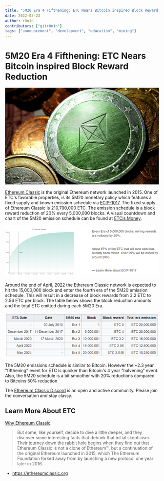 ```yaml
---
title: "5M20 Era 4 Fifthening: ETC Nears Bitcoin inspired Block Reward Reduction"
date: 2022-03-23
author: r0n1n
contributors: ["gitr0n1n"]
tags: ["announcement", "development", "education", "mining"]
---
```


# 5M20 Era 4 Fifthening: ETC Nears Bitcoin inspired Block Reward Reduction

![5M20 is Ethereum Classic's Monetary Policy](./etc-5m20.png)

[Ethereum Classic](https://ethereumclassic.org/why-classic) is the original Ethereum network launched in 2015. One of ETC's favorable properties, is its 5M20 monetary policy which features a fixed supply and known emission schedule via [ECIP-1017](https://ecips.ethereumclassic.org/ECIPs/ecip-1017). The fixed supply of Ethereum Classic is 210,700,000 ETC. The emission schedule is a block reward reduction of 20% every 5,000,000 blocks. A visual countdown and chart of the 5M20 emission schedule can be found at [ETCis.Money](https://etcis.money).

![5M20 Emission Schedule](./etc-5m20-emission-schedule.png)

Around the end of April, 2022 the Ethereum Classic network is expected to hit the 15,000,000 block and enter the fourth era of the 5M20 emission schedule. This will result in a decrease of block rewards from 3.2 ETC to 2.56 ETC per block. The table below shows the block reduction amounts and the total ETC emitted during each 5M20 Era.

![Ethereum Classic will have Bitcoin level inflation by 2032](./etc-bitcoin-inspired-block-reward-reduction.png)

The 5M20 emissions schedule is similar to Bitcoin. However the ~2.3 year "fifthening" event for ETC is quicker than Bitcoin's 4 year "halvening" event. Also, the 5M20 schedule is a bit smoother with 20% reductions compared to Bitcoins 50% reduction.

The [Ethereum Classic Discord](https://ethereumclassic.org/discord) is an open and active community. Please join the conversation and stay classy.

## Learn More About ETC

[Why Ethereum Classic](https://ethereumclassic.org/why-classic)

> But some, like yourself, decide to dive a little deeper, and they discover some interesting facts that debunk that initial skepticism. Their journey down the rabbit hole begins when they find out that Ethereum Classic is not a clone of Ethereum™, but a continuation of the original Ethereum launched in 2015, which The Ethereum Foundation forked away from by launching a new protocol one year later in 2016.

* https://ethereumclassic.org
